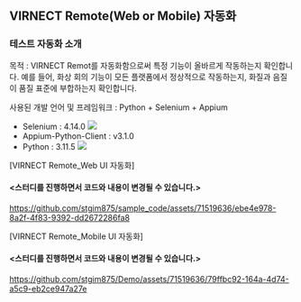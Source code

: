 ## VIRNECT Remote(Web or Mobile) 자동화

### 테스트 자동화 소개 
목적 : VIRNECT Remot를 자동화함으로써 특정 기능이 올바르게 작동하는지 확인합니다. 예를 들어, 화상 회의 기능이 모든 플랫폼에서 정상적으로 작동하는지, 화질과 음질이 품질 표준에 부합하는지 확인합니다.

사용된 개발 언어 및 프레임워크  : Python + Selenium + Appium
- Selenium  : 4.14.0  <img src="https://img.shields.io/badge/Selenium-43B02A?style=flat-square&logo=Selenium&logoColor=white"/>
- Appium-Python-Client : v3.1.0
- Python : 3.11.5  <img src="https://img.shields.io/badge/Python-3776AB?style=flat-square&logo=Python&logoColor=white"/>
  
[VIRNECT Remote_Web UI 자동화]
#### <스터디를 진행하면서 코드와 내용이 변경될 수 있습니다.>

https://github.com/stgim875/sample_code/assets/71519636/ebe4e978-8a2f-4f83-9392-dd2672286fa8

[VIRNECT Remote_Mobile UI 자동화]
#### <스터디를 진행하면서 코드와 내용이 변경될 수 있습니다.>

https://github.com/stgim875/Demo/assets/71519636/79ffbc92-164a-4d74-a5c9-eb2ce947a27e
